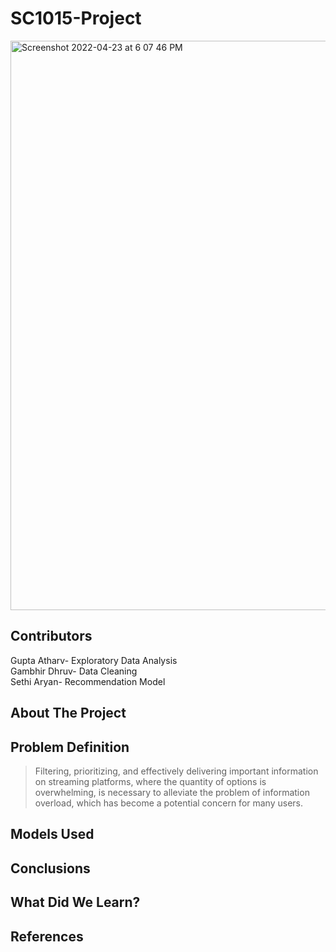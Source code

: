 # SC1015-Project
<img width="911" alt="Screenshot 2022-04-23 at 6 07 46 PM" src="https://user-images.githubusercontent.com/75164918/164890098-d1947605-9bc8-4f67-a3cc-86af9483892b.png">

## Contributors <br>
Gupta Atharv- Exploratory Data Analysis <br>
Gambhir Dhruv- Data Cleaning <br>
Sethi Aryan- Recommendation Model <br>

## About The Project


## Problem Definition <br>
> Filtering, prioritizing, and effectively delivering important information on streaming platforms, where the quantity of options is overwhelming, is necessary to alleviate the problem of information overload, which has become a potential concern for many users.

## Models Used


## Conclusions


## What Did We Learn?


## References 



